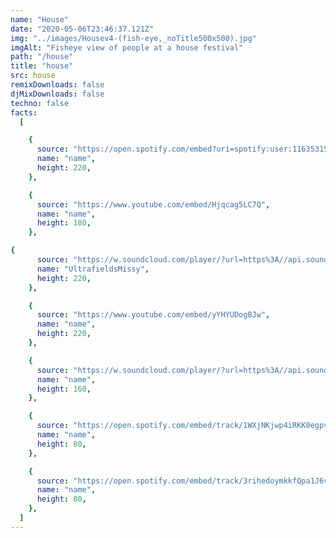 ```yaml
---
name: "House"
date: "2020-05-06T23:46:37.121Z"
img: "../images/Housev4-(fish-eye,_noTitle500x500).jpg"
imgAlt: "Fisheye view of people at a house festival"
path: "/house"
title: "house"
src: house
remixDownloads: false
djMixDownloads: false
techno: false
facts:
  [

    {
      source: "https://open.spotify.com/embed?uri=spotify:user:1163531592:playlist:3F06NSn0Zf6tIIRcraeKe9&amp;size=detail&amp;theme=light&amp;show-count=1",
      name: "name",
      height: 220,
    },

    {
      source: "https://www.youtube.com/embed/Hjqcag5LC7Q",
      name: "name",
      height: 180,
    },

{
      source: "https://w.soundcloud.com/player/?url=https%3A//api.soundcloud.com/tracks/923486665&color=%23ff5500&auto_play=false&hide_related=false&show_comments=false&show_user=true&show_reposts=false&show_teaser=true&visual=true",
      name: "UltrafieldsMissy",
      height: 220,
    },

    {
      source: "https://www.youtube.com/embed/yYHYUDogBJw",
      name: "name",
      height: 220,
    },

    {
      source: "https://w.soundcloud.com/player/?url=https%3A//api.soundcloud.com/tracks/668714891&color=%23ff5500&auto_play=false&hide_related=false&show_comments=true&show_user=true&show_reposts=false&show_teaser=true&visual=true",
      name: "name",
      height: 160,
    },

    {
      source: "https://open.spotify.com/embed/track/1WXjNKjwp4iRKK0egpv7Rt",
      name: "name",
      height: 80,
    },

    {
      source: "https://open.spotify.com/embed/track/3rihedoymkkfQpa1J6vE0Q",
      name: "name",
      height: 80,
    },
  ]
---
```

